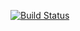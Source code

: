 [![Build Status](https://app.travis-ci.com/DanilaKostin/SolveEquation.svg?branch=main)](https://app.travis-ci.com/DanilaKostin/SolveEquation)
